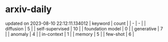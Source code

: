# arxiv-daily
updated on 2023-08-10 22:12:11.134012
| keyword | count |
| - | - |
| diffusion | 5 |
| self-supervised | 10 |
| foundation model | 0 |
| generative | 7 |
| anomaly | 4 |
| in-context | 1 |
| memory | 5 |
| few-shot | 6 |
